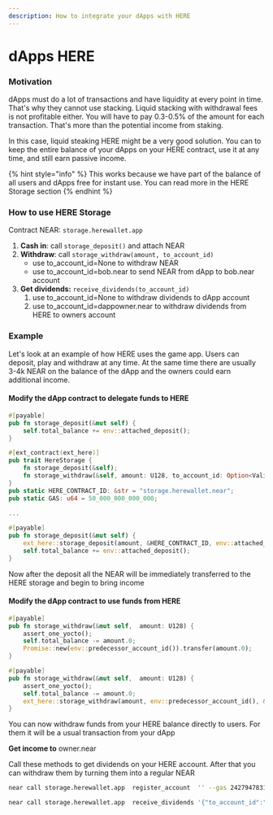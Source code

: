 ```yaml
---
description: How to integrate your dApps with HERE
---
```


# dApps HERE

### Motivation

dApps must do a lot of transactions and have liquidity at every point in time. That's why they cannot use stacking. Liquid stacking with withdrawal fees is not profitable either. You will have to pay 0.3-0.5% of the amount for each transaction. That's more than the potential income from staking.

In this case, liquid steaking HERE might be a very good solution. You can to keep the entire balance of your dApps on your HERE contract, use it at any time, and still earn passive income.

{% hint style="info" %}
This works because we have part of the balance of all users and dApps free for instant use. You can read more in the HERE Storage section
{% endhint %}

### How to use HERE Storage



Contract NEAR: `storage.herewallet.app`

1. **Cash in**: call `storage_deposit()` and attach NEAR
2. **Withdraw**: call  `storage_withdraw(amount, to_account_id)`&#x20;
   * use to\_account\_id=None to withdraw NEAR
   * use to\_account\_id=bob.near to send NEAR from dApp to bob.near account
3. **Get dividends:** `receive_dividends(to_account_id)`
   1. use to\_account\_id=None to withdraw dividends to dApp account
   2. use to\_account\_id=dappowner.near to withdraw dividends from HERE to owners account

### Example

Let's look at an example of how HERE uses the game app. Users can deposit, play and withdraw at any time. At the same time there are usually 3-4k NEAR on the balance of the dApp and the owners could earn additional income.

#### Modify the dApp contract to delegate funds to HERE

```rust
#[payable]
pub fn storage_deposit(&mut self) {
    self.total_balance += env::attached_deposit();
}    
```

```rust
#[ext_contract(ext_here)]
pub trait HereStorage {
    fn storage_deposit(&self);
    fn storage_withdraw(&self, amount: U128, to_account_id: Option<ValidAccountId>);
}
pub static HERE_CONTRACT_ID: &str = "storage.herewallet.near";
pub static GAS: u64 = 50_000_000_000_000;

... 
 
#[payable]
pub fn storage_deposit(&mut self) {
    ext_here::storage_deposit(amount, &HERE_CONTRACT_ID, env::attached_deposit(), GAS)
    self.total_balance += env::attached_deposit();
}   
```

Now after the deposit all the NEAR will be immediately transferred to the HERE storage and begin to bring income

#### Modify the dApp contract to use funds from HERE

```rust
#[payable]
pub fn storage_withdraw(&mut self,  amount: U128) {
    assert_one_yocto();
    self.total_balance -= amount.0;
    Promise::new(env::predecessor_account_id()).transfer(amount.0);
}    
```

```rust
#[payable]
pub fn storage_withdraw(&mut self,  amount: U128) {
    assert_one_yocto();
    self.total_balance -= amount.0;
    ext_here::storage_withdraw(amount, env::predecessor_account_id(), &HERE_CONTRACT_ID, 1, GAS)
}    
```

You can now withdraw funds from your HERE balance directly to users. For them it will be a usual transaction from your dApp



**Get income to** owner.near

Call these methods to get dividends on your HERE account. After that you can withdraw them by turning them into a regular NEAR

```bash
near call storage.herewallet.app  register_account  '' --gas 242794783120800 --accountId owner.near

near call storage.herewallet.app  receive_dividends '{"to_account_id":"owner.near"}' --accountId $ACCOUNT --gas 242794783120800

```
